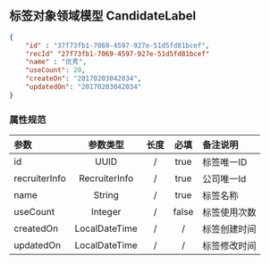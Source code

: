 ## 标签对象领域模型 **CandidateLabel** 
```json
{
    "id" : "37f73fb1-7069-4597-927e-51d5fd81bcef",
    "recId" "27f73fb1-7069-4597-927e-51d5fd81bcef"
    "name" : "优秀",
    "useCount": 20,
    "createOn": "20170203042034",
    "updatedOn": "20170203042034"
}
```
### 属性规范
|参数|参数类型|长度|必填|备注说明|
|:---|:------:|:--:|:--:|:-------|
| id | UUID | / | true | 标签唯一ID |
| recruiterInfo | RecruiterInfo | / | true | 公司唯一Id |
| name | String | / | true | 标签名称 |
| useCount | Integer | / | false | 标签使用次数 |
| createdOn | LocalDateTime | / | / | 标签创建时间 |
| updatedOn | LocalDateTime | / | / | 标签修改时间 |


